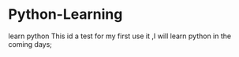 # Python-Learning
learn python
This id a test for my first use it ,I will learn python in the coming days;
